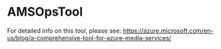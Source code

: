 # AMSOpsTool

For detailed info on this tool, please see: https://azure.microsoft.com/en-us/blog/a-comprehensive-tool-for-azure-media-services/

